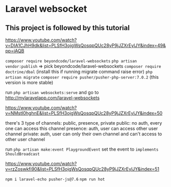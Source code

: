 # Laravel websocket

## This project is followed by this tutorial

https://www.youtube.com/watch?v=DIA1CJhH9dk&list=PLSfH3ojgWsQosqpQUc28yP9jJZXrEylJY&index=49&pp=iAQB

`composer require beyondcode/laravel-websockets`
`php artisan vendor:publish` => pick beyondcode/laravel-websockets
`composer require doctrine/dbal` (install this if running migrate command raise error)
`php artisan migrate`
`composer require pusher/pusher-php-server:7.0.2` (this version is more stable)

run `php artisan websockets:serve`
and go to http://mylaravelapp.com/laravel-websockets

https://www.youtube.com/watch?v=NMstI0hghnE&list=PLSfH3ojgWsQosqpQUc28yP9jJZXrEylJY&index=50

there's 3 type of channels:
public, presence, private
public: no auth, every one can access this channel
presence: auth, user can access other user channel
private: auth, user can only their own channel and can't access to other user channel

run `php artisan make:event PlaygroundEvent`
set the event to `implements ShouldBroadcast`

https://www.youtube.com/watch?v=rzZoswkfi90&list=PLSfH3ojgWsQosqpQUc28yP9jJZXrEylJY&index=51

`npm i laravel-echo pusher-js@7.6`
`npm run hot`